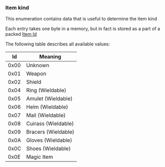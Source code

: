 ### Item kind

This enumeration contains data that is useful to determine the item kind

Each entry takes one byte in a memory, but in fact is stored as a part of a packed [Item Id](../../ALMFormat/ItemIdMeaning.md)

The following table describes all available values:

Id | Meaning
----|---------
 0x00 | Unknown
 0x01 | Weapon
 0x02 | Shield
 0x04 | Ring (Wieldable)
 0x05 | Amulet (Wieldable)
 0x06 | Helm (Wieldable)
 0x07 | Mail (Wieldable)
 0x08 | Cuirass (Wieldable)
 0x09 | Bracers (Wieldable)
 0x0A | Gloves (Wieldable)
 0x0C | Shoes (Wieldable)
 0x0E | Magic Item
